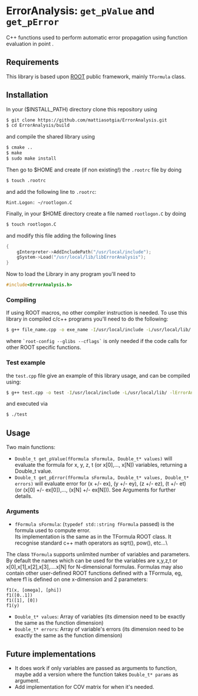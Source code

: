 # ErrorAnalysis: `get_pValue` and `get_pError`
C++ functions used to perform automatic error propagation using function evaluation in point .

## Requirements
This library is based upon [ROOT](https://root.cern/) public framework, mainly `TFormula` class.

## Installation

In your ($INSTALL_PATH) directory clone this repository using 
```bash
$ git clone https://github.com/mattiasotgia/ErrorAnalysis.git
$ cd ErrorAnalysis/build
```
and compile the shared library using
```bash
$ cmake ..
$ make
$ sudo make install
```
Then go to $HOME and create (if non existing!) the `.rootrc` file by doing
```bash
$ touch .rootrc
```
and add the following line to `.rootrc`:
```
Rint.Logon: ~/rootlogon.C
```

Finally, in your $HOME directory create a file named `rootlogon.C` by doing
```bash
$ touch rootlogon.C
```
and modify this file adding the following lines
```cpp
{
    gInterpreter->AddIncludePath("/usr/local/include");
    gSystem->Load("/usr/local/lib/libErrorAnalysis");
}
```

Now to load the Library in any program you'll need to
```cpp
#include<ErrorAnalysis.h>
```
### Compiling
If using ROOT macros, no other compiler instruction is needed.
To use this library in compiled c/c++ programs you'll need to do the following: 
```bash
$ g++ file_name.cpp -o exe_name -I/usr/local/include -L/usr/local/lib/ -lErrorAnalysis `root-config --glibs --cflags`
```
where `` `root-config --glibs --cflags` `` is only needed if the code calls for other ROOT specific functions.
### Test example
the `test.cpp` file give an example of this library usage, and can be compiled using:
```bash
$ g++ test.cpp -o test -I/usr/local/include -L/usr/local/lib/ -lErrorAnalysis `root-config --glibs --cflags`
```
and executed via 
```bash
$ ./test
```
## Usage
Two main functions:
- `Double_t get_pValue(fFormula sFormula, Double_t* values)` will evaluate the formula for x, y, z, t (or x[0],..., x[N]) variables, returning a Double_t value.
- `Double_t get_pError(fFormula sFormula, Double_t* values, Double_t* errors)` will evaluate error for (x +/- ex), (y +/- ey), (z +/- ez), (t +/- et) (or (x[0] +/- ex[0]),..., (x[N] +/- ex[N])). See Arguments for further details.
### Arguments
- `fFormula sFormula`: (`typedef std::string fFormula` passed) is the formula used to compute error.\
Its implementation is the same as in the TFormula ROOT class. It recognise standard c++ math operators as sqrt(), pow(), etc...\

The class `TFormula` supports unlimited number of variables and parameters. By default the names which can be used for the variables are x,y,z,t or x[0],x[1],x[2],x[3],....x[N] for N-dimensional formulas.
Formulas may also contain other user-defined ROOT functions defined with a TFormula, eg, where f1 is defined on one x-dimension and 2 parameters:
```
f1(x, [omega], [phi])
f1([0..1])
f1([1], [0])
f1(y)
```

- `Double_t* values`:  Array of variables (its dimension need to be exactly the same as the function dimension)
- `Double_t* errors`:  Array of variable's errors (its dimension need to be exactly the same as the function dimension)


## Future implementations
- It does work if only variables are passed as arguments to function, maybe add a version where the function takes `Double_t* params` as argument.
- Add implementation for COV matrix for when it's needed.
